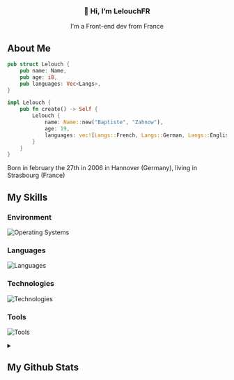 <h3 align="center">👋 Hi, I’m LelouchFR</h3>
<p align="center">I'm a Front-end dev from France</p>

## About Me

```rs
pub struct Lelouch {
    pub name: Name,
    pub age: i8,
    pub languages: Vec<Langs>,
}

impl Lelouch {
    pub fn create() -> Self {
        Lelouch {
            name: Name::new("Baptiste", "Zahnow"),
            age: 19,
            languages: vec![Langs::French, Langs::German, Langs::English],
        }
    }
}
```

<p>Born in february the 27th in 2006 in Hannover (Germany), living in Strasbourg (France)<p>

## My Skills

### Environment

![Operating Systems](https://go-skill-icons.vercel.app/api/icons?i=gentoo,arch,i3,alacritty,neovim,firefox,chromium)

### Languages

![Languages](https://go-skill-icons.vercel.app/api/icons?i=wasm,ts,js,html,css,scss,go,c,rust,py,php,mysql,lua,gleam&perline=7)

### Technologies


![Technologies](https://go-skill-icons.vercel.app/api/icons?i=react,vue,firebase,threejs,nodejs,yew,twig)

### Tools

![Tools](https://go-skill-icons.vercel.app/api/icons?i=discord,miro,ps,ai,figma,git,github,vite,npm,netlify,vercel&perline=7)

<details>
    <summary><h2>My Github Stats</h2></summary>
    <figure>
        <img src="https://github-readme-stats.vercel.app/api?username=lelouchfr&hide_border=true&theme=transparent" />
        <img src="https://github-readme-stats.vercel.app/api/top-langs/?username=lelouchfr&langs_count=8&layout=compact&hide_border=true&theme=transparent" />
    </figure>
</details>
